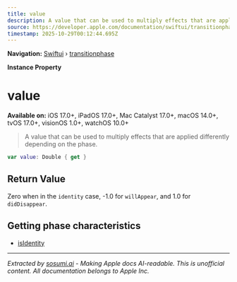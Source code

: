```yaml
---
title: value
description: A value that can be used to multiply effects that are applied differently depending on the phase.
source: https://developer.apple.com/documentation/swiftui/transitionphase/value
timestamp: 2025-10-29T00:12:44.695Z
---
```


**Navigation:** [Swiftui](/documentation/swiftui) › [transitionphase](/documentation/swiftui/transitionphase)

**Instance Property**

# value

**Available on:** iOS 17.0+, iPadOS 17.0+, Mac Catalyst 17.0+, macOS 14.0+, tvOS 17.0+, visionOS 1.0+, watchOS 10.0+

> A value that can be used to multiply effects that are applied differently depending on the phase.

```swift
var value: Double { get }
```

## Return Value

Zero when in the `identity` case, -1.0 for `willAppear`, and 1.0 for `didDisappear`.

## Getting phase characteristics

- [isIdentity](/documentation/swiftui/transitionphase/isidentity)

---

*Extracted by [sosumi.ai](https://sosumi.ai) - Making Apple docs AI-readable.*
*This is unofficial content. All documentation belongs to Apple Inc.*
